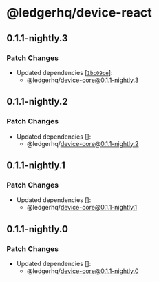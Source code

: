 # @ledgerhq/device-react

## 0.1.1-nightly.3

### Patch Changes

- Updated dependencies [[`1bc09ce`](https://github.com/LedgerHQ/ledger-live/commit/1bc09ce84d1d579a253d0239747ad969e9613b52)]:
  - @ledgerhq/device-core@0.1.1-nightly.3

## 0.1.1-nightly.2

### Patch Changes

- Updated dependencies []:
  - @ledgerhq/device-core@0.1.1-nightly.2

## 0.1.1-nightly.1

### Patch Changes

- Updated dependencies []:
  - @ledgerhq/device-core@0.1.1-nightly.1

## 0.1.1-nightly.0

### Patch Changes

- Updated dependencies []:
  - @ledgerhq/device-core@0.1.1-nightly.0
